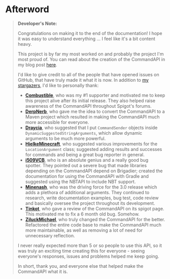 # Afterword

> **Developer's Note:**
>
> Congratulations on making it to the end of the documentation! I hope it was easy to understand everything ... I feel like it's a bit content heavy.
>
> This project is by far my most worked on and probably the project I'm most proud of. You can read about the creation of the CommandAPI in my blog post [here](https://www.jorelsblog.co.uk/Creating-the-CommandAPI/).
>
> I'd like to give credit to all of the people that have opened issues on GitHub, that have truly made it what it is now. In addition to [my stargazers](https://github.com/JorelAli/1.13-Command-API/stargazers), I'd like to personally thank:
> - **[Combustible](https://github.com/Combustible)**, who was my #1 supporter and motivated me to keep this project alive after its initial release. They also helped raise awareness of the CommandAPI throughout Spigot's forums.
>- **[DerpNerb](https://github.com/DerpNerb)**, who gave me the idea to convert the CommandAPI to a Maven project which resulted in making the CommandAPI much more accessible for everyone.
> - **[Draycia](https://github.com/Draycia)**, who suggested that I put `CommandSender` objects inside `DynamicSuggestedStringArguments`, which allow dynamic arguments to be much more powerful.
> - **[HielkeMinecraft](https://github.com/HielkeMinecraft)**, who suggested various improvements for the `LocationArgument` class; suggested adding results and successes for commands and being a great bug reporter in general.
> - **[i509VCB](https://github.com/i509VCB)**, who is an absolute genius and a really good bug spotter. They pointed out a severe bug that made libraries depending on the CommandAPI depend on Brigadier; created the documentation for using the CommandAPI with Gradle and suggested using the NBTAPI to include NBT support.
> - **[Minenash](https://github.com/Minenash)**, who was the driving force for the 3.0 release which adds a plethora of additional arguments. They continued to research, write documentation examples, bug test, code review and basically oversee the project throughout its development.
> - **[Tinkot](https://github.com/Tinkot)**, who gave a review of the CommandAPI on its spigot page. This motivated me to fix a 6 month old bug. Somehow.
> - **[ZiluckMichael](https://github.com/ZiluckMichael)**, who truly changed the CommandAPI for the better. Refactored the entire code base to make the CommandAPI much more maintainable, as well as removing a lot of need for unnecessary reflection.
>
> I never really expected more than 5 or so people to use this API, so it was truly an exciting time creating this for everyone - seeing everyone's responses, issues and problems helped me keep going.
>
> In short, thank you, and everyone else that helped make the CommandAPI what it is.
